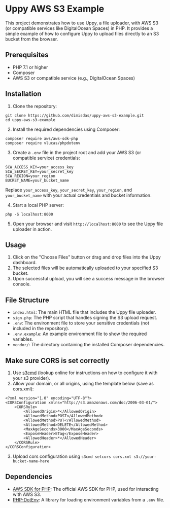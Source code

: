 # Uppy AWS S3 Example

This project demonstrates how to use Uppy, a file uploader, with AWS S3 (or compatible services like DigitalOcean Spaces) in PHP. It provides a simple example of how to configure Uppy to upload files directly to an S3 bucket from the browser.

## Prerequisites

- PHP 7.1 or higher
- Composer
- AWS S3 or compatible service (e.g., DigitalOcean Spaces)

## Installation

1. Clone the repository:

```
git clone https://github.com/dimisdas/uppy-aws-s3-example.git
cd uppy-aws-s3-example
```

2. Install the required dependencies using Composer:

```
composer require aws/aws-sdk-php
composer require vlucas/phpdotenv
```

3. Create a `.env` file in the project root and add your AWS S3 (or compatible service) credentials:

```
SCW_ACCESS_KEY=your_access_key
SCW_SECRET_KEY=your_secret_key
SCW_REGION=your_region
BUCKET_NAME=your_bucket_name
```

Replace `your_access_key`, `your_secret_key`, `your_region`, and `your_bucket_name` with your actual credentials and bucket information.

4. Start a local PHP server:

```
php -S localhost:8000
```

5. Open your browser and visit `http://localhost:8000` to see the Uppy file uploader in action.

## Usage

1. Click on the "Choose Files" button or drag and drop files into the Uppy dashboard.
2. The selected files will be automatically uploaded to your specified S3 bucket.
3. Upon successful upload, you will see a success message in the browser console.

## File Structure

- `index.html`: The main HTML file that includes the Uppy file uploader.
- `sign.php`: The PHP script that handles signing the S3 upload request.
- `.env`: The environment file to store your sensitive credentials (not included in the repository).
- `.env.example`: An example environment file to show the required variables.
- `vendor/`: The directory containing the installed Composer dependencies.

## Make sure CORS is set correctly

1. Use [s3cmd](https://docs.digitalocean.com/products/spaces/reference/s3cmd/) (lookup online for instructions on how to configure it with your s3 provider).
2. Allow your domain, or all origins, using the template below (save as cors.xml):
```
<?xml version="1.0" encoding="UTF-8"?>
<CORSConfiguration xmlns="http://s3.amazonaws.com/doc/2006-03-01/">
    <CORSRule>
        <AllowedOrigin>*</AllowedOrigin>
        <AllowedMethod>POST</AllowedMethod>
        <AllowedMethod>PUT</AllowedMethod>
        <AllowedMethod>DELETE</AllowedMethod>
        <MaxAgeSeconds>3000</MaxAgeSeconds>
        <ExposeHeader>ETag</ExposeHeader>
        <AllowedHeader>*</AllowedHeader>
    </CORSRule>
</CORSConfiguration>
```
3. Upload cors configuration using `s3cmd setcors cors.xml s3://your-bucket-name-here`

## Dependencies

- [AWS SDK for PHP](https://github.com/aws/aws-sdk-php): The official AWS SDK for PHP, used for interacting with AWS S3.
- [PHP-DotEnv](https://github.com/vlucas/phpdotenv): A library for loading environment variables from a `.env` file.
